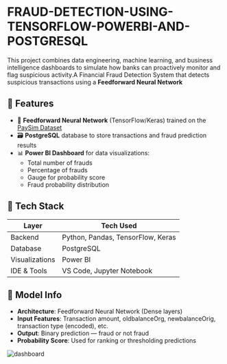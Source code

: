 # FRAUD-DETECTION-USING-TENSORFLOW-POWERBI-AND-POSTGRESQL
This project combines data engineering, machine learning, and business intelligence dashboards to simulate how banks can proactively monitor and flag suspicious activity.A Financial Fraud Detection System that detects suspicious transactions using a **Feedforward Neural Network**

## 🚀 Features

- 🧠 **Feedforward Neural Network** (TensorFlow/Keras) trained on the [PaySim Dataset](https://www.kaggle.com/datasets/ealaxi/paysim1)
- 🗃️ **PostgreSQL** database to store transactions and fraud prediction results
- 📊 **Power BI Dashboard** for data visualizations:
  - Total number of frauds
  - Percentage of frauds
  - Gauge for probability score
  - Fraud probability distribution

## 📁 Tech Stack

| Layer            | Tech Used                        |
|------------------|----------------------------------|
| Backend          | Python, Pandas, TensorFlow, Keras|
| Database         | PostgreSQL                       |
| Visualizations   | Power BI                         |
| IDE & Tools      | VS Code, Jupyter Notebook        |

## 🧠 Model Info

- **Architecture**: Feedforward Neural Network (Dense layers)
- **Input Features**: Transaction amount, oldbalanceOrg, newbalanceOrig, transaction type (encoded), etc.
- **Output**: Binary prediction — fraud or not fraud
- **Probability Score**: Used for ranking or thresholding predictions

![dashboard](https://github.com/user-attachments/assets/2c87897a-6e1b-415d-8083-d52e7eeeb90f)

